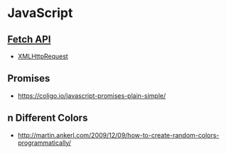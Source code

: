 # JavaScript

## [Fetch API](https://developer.mozilla.org/en/docs/Web/API/Fetch_API)

* [XMLHttpRequest](https://developer.mozilla.org/en-US/docs/Web/API/XMLHttpRequest)

## Promises

* <https://coligo.io/javascript-promises-plain-simple/>


## n Different Colors

* <http://martin.ankerl.com/2009/12/09/how-to-create-random-colors-programmatically/>
